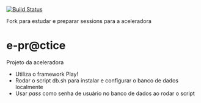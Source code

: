 [![Build Status](https://snap-ci.com/aceleradora/e-practice/branch/master/build_image)](https://snap-ci.com/aceleradora/e-practice/branch/master)

Fork para estudar e preparar sessions para a aceleradora


e-pr@ctice
==========

Projeto da aceleradora

* Utiliza o framework Play!
* Rodar o script db.sh para instalar e configurar o banco de dados localmente
* Usar _pass_ como senha de usuário no banco de dados ao rodar o script
